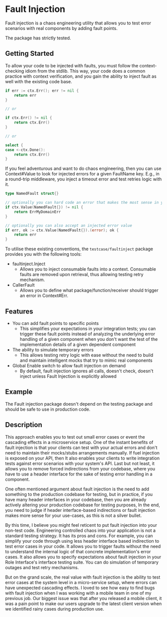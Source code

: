 # Fault Injection

Fault injection is a chaos engineering utility
that allows you to test error scenarios
with real components by adding fault points.

The package has strictly tested.

## Getting Started

To allow your code to be injected with faults, you must follow the context-checking idiom from the stdlib.
This way, your code does a common practice with context verification,
and you gain the ability to inject fault as well with the existing code base.

```go
if err := ctx.Err(); err != nil {
    return err
}

// or

if ctx.Err() != nil {
    return ctx.Err()
}

// or

select {
case <-ctx.Done():
    return ctx.Err()
}
```

If you feel adventurous and want to do chaos engineering,
then you can use Context#Value to look for injected errors for a given FaultName key.
E.g., in a round-trip middleware, you inject a timeout error and test retries logic with it.

```go
type NamedFault struct{}

// optionally you can hard code an error that makes the most sense in your code as a return value
if ctx.Value(NamedFault{}) != nil {
	return ErrMyDomainErr
}

// optionally you can also accept an injected error value
if err, ok := ctx.Value(NamedFault{}).(error); ok {
	return err
}
```

To utilise these existing conventions, the `testcase/faultinject` package provides you with the following tools:
- faultinject.Inject
  * Allows you to inject consumable faults into a context. Consumable faults are removed upon retrieval, thus allowing testing retry mechanism.
- CallerFault
  * Allows you to define what package/function/receiver should trigger an error in Context#Err.

## Features

- You can add fault points to specific points
    - This simplifies your expectations in your integration tests; you can trigger these fault points instead of
      analyzing the underlying error handling of a given component
      when you don't want the test of the implementation details of a given dependent component
- The ability to simulate temporary errors
    - This allows testing retry logic with ease without the need to build and maintain intelligent mocks that try to
      mimic real components
- Global Enable switch to allow fault injection on demand
    - By default, fault injection ignores all calls, doesn't check, doesn't inject unless Fault Injection is explicitly
      allowed

## Example

The Fault injection package doesn't depend on the testing package and should be safe to use in production code.

## Description

This approach enables you to test out small error cases or event the cascading effects in a microservice setup.
One of the instant benefits of fault injection is that your clients can test with your actual errors
and don't need to maintain their mocks/stubs arrangements manually.
If fuel injection is exposed on your API, then It also enables your clients to write integration tests against error
scenarios with your system's API.
Last but not least, it allows you to remove forced indirections from your codebase,
where you have to use a header interface for the sake of testing error handling in a component.

One often mentioned argument about fault injection is the need to add something to the production codebase for testing,
but in practice, if you have many header interfaces in your codebase, then you are already actively altering your
production codebase for testing purposes,
In the end, you need to judge if header interface-based indirections or fault injection makes more sense for your
use-cases, as this is not a silver bullet.

By this time, I believe you might feel reticent to put fault injection into your non-test code.
Engineering controlled chaos into your application is not a standard testing strategy.
It has its pros and cons. For example, you can simplify your code
through using less header interface based indirection to test error cases in your code.
It allows you to trigger faults without the need to understand
the internal logic of that concrete implementation's error cases.
It also allows you to specify expectations about fault injection in your Role Interface's interface testing suite.
You can do simulation of temporary outages and test retry mechanisms.

But on the grand scale, the real value with fault injection is the ability
to test error cases at the system level in a micro-service setup,
where errors can have unexpected cascading effects.
I loved to see how easy to find bugs with fault injection
when I was working with a mobile team in one of my previous job.
Our biggest issue was that after you released a mobile client, it was a pain point to make our users upgrade to the
latest client version when we identified rainy cases during production use.
